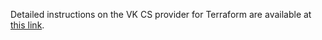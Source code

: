 Detailed instructions on the VK CS provider for Terraform are available at [this link](https://mcs.mail.ru/terraform/docs).